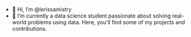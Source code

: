 - 👋 Hi, I’m @lerissamistry
- 🌱 I’m currently a data science student passionate about solving real-world problems using data. Here, you'll find some of my projects and contributions.

<!---
lerissamistry/lerissamistry is a ✨ special ✨ repository because its `README.md` (this file) appears on your GitHub profile.
You can click the Preview link to take a look at your changes.
--->
